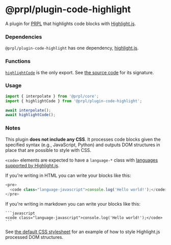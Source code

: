 # @prpl/plugin-code-highlight

A plugin for [PRPL](https://github.com/tyhopp/prpl) that highlights code blocks with [Highlight.js](https://github.com/highlightjs/highlight.js).

### Dependencies

`@prpl/plugin-code-highlight` has one dependency, [highlight.js](https://github.com/highlightjs/highlight.js).

### Functions

[`highlightCode`](src/index.ts) is the only export. See [the source code](src/index.ts) for its signature.

### Usage

```javascript
import { interpolate } from '@prpl/core';
import { highlightCode } from '@prpl/plugin-code-highlight';

await interpolate();
await highlightCode();
```

### Notes

This plugin **does not include any CSS**. It processes code blocks given the specified syntax (e.g., JavaScript, 
Python) and outputs DOM structures in place that are possible to style with CSS.

`<code>` elements are expected to have a `language-*` class with [languages supported by Highlight.js](https://github.com/highlightjs/highlight.js/blob/main/SUPPORTED_LANGUAGES.md).

If you're writing in HTML you can write your blocks like this: 
```javascript
<pre>
  <code class="language-javascript">console.log('Hello world!');</code>
</pre>
```

If you're writing in markdown you can write your blocks like this:

````
```javascript
<code class="language-javascript">console.log('Hello world!');</code>
```
````

See [the default CSS stylesheet](https://github.com/highlightjs/highlight.js/blob/main/src/styles/default.css) for 
an example of how to style Highlight.js processed DOM structures.

